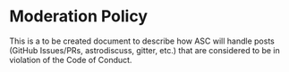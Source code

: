 # Moderation Policy

This is a to be created document to describe how ASC will handle posts (GitHub Issues/PRs, astrodiscuss, gitter, etc.) that are considered to be in violation of the Code of Conduct.
